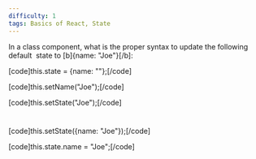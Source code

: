 ```yaml
---
difficulty: 1
tags: Basics of React, State
---
```


In a class component, what is the proper syntax to update the following default  state to [b]{name: "Joe"}[/b]:


[code]this.state = {name: ""};[/code]


[code]this.setName("Joe");[/code]


[code]this.setState("Joe");[/code]

#
[code]this.setState({name: "Joe"});[/code]


[code]this.state.name = "Joe";[/code]

